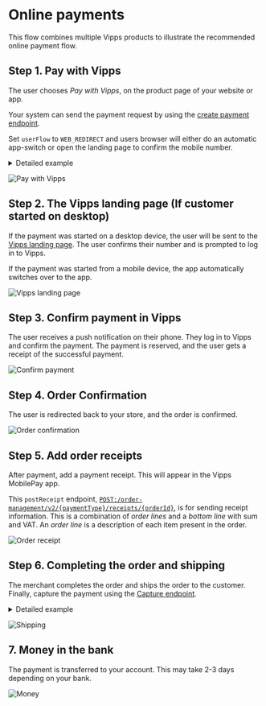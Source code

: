 <!-- START_METADATA
---
title: Vipps MobilePay online payments flow
sidebar_label: Online payments
description: Using Vipps MobilePay in an online setting
hide_table_of_contents: true
pagination_next: null
pagination_prev: null
---
END_METADATA -->

# Online payments

This flow combines multiple Vipps products to illustrate the recommended online payment flow.

## Step 1. Pay with Vipps

The user chooses *Pay with Vipps*, on the product page of your website or app.

Your system can send the payment request by using the
[create payment endpoint](https://developer.vippsmobilepay.com/docs/APIs/epayment-api/operations/create/).

Set `userFlow` to `WEB_REDIRECT` and users browser will either do an automatic app-switch or open the landing page to confirm the mobile number.

<details>
  <summary>Detailed example</summary>
  <div>
    Here is an example HTTP POST:

    [`POST:/epayment/v1/payments`](/api/epayment#tag/CreatePayments/operation/createPayment)

    With body:

    ```json
    {
      "amount": {
        "value": 49900,
        "currency": "NOK"
      },
      "paymentMethod": {
        "type": "WALLET"
      },
      "customer": {
        "phoneNumber": 4796574209
      },
      "reference": 2486791679658155992,
      "userFlow": "WEB_REDIRECT",
      "returnUrl": "http://example.com/redirect?reference=2486791679658155992",
      "paymentDescription": "Purchase of socks"
    }
    ```
</div>
</details>

![Pay with Vipps](images/vipps-ecom-step1-2.png)

## Step 2. The Vipps landing page (If customer started on desktop)

If the payment was started on a desktop device, the user will be sent to the
[Vipps landing page](https://developer.vippsmobilepay.com/docs/vipps-developers/common-topics/vipps-landing-page/).
The user confirms their number and is prompted to log in to Vipps.

If the payment was started from a mobile device, the app automatically switches over to the app.

![Vipps landing page](images/vipps-ecom-step2.svg)

## Step 3. Confirm payment in Vipps

The user receives a push notification on their phone. They log in to Vipps and confirm the payment.
The payment is reserved, and the user gets a receipt of the successful payment.

![Confirm payment](images/vipps-ecom-confirm2.png)

## Step 4. Order Confirmation

The user is redirected back to your store, and the order is confirmed.

![Order confirmation](images/vipps-ecom-step4-2.png)

## Step 5. Add order receipts

After payment, add a payment receipt. This will appear in the Vipps MobilePay app.

This `postReceipt` endpoint,
[`POST:/order-management/v2/{paymentType}/receipts/{orderId}`](https://developer.vippsmobilepay.com/api/order-management/#operation/postReceiptV2),
is for sending receipt information.
This is a combination of *order lines* and a *bottom line* with sum and VAT.
An *order line* is a description of each item present in the order.

![Order receipt](images/order-receipt.png)

## Step 6. Completing the order and shipping

The merchant completes the order and ships the order to the customer.
Finally, capture the payment using the
[Capture endpoint](https://developer.vippsmobilepay.com/docs/APIs/epayment-api/operations/capture/).

<details>
  <summary>Detailed example</summary>
  <div>
    Here is an example HTTP POST:

    [`POST:/epayment/v1/payments/{reference}/capture`](/api/epayment/#tag/AdjustPayments/operation/capturePayment)

    With body:

    ```json
    {
      "modificationAmount": {
        "value": 49900,
        "currency": "NOK"
      }
    }
    ```
</div>
</details>

![Shipping](images/vipps-shipping.svg)

## 7. Money in the bank

The payment is transferred to your account. This may take 2-3 days depending on your bank.

![Money](images/vipps-money.svg)
